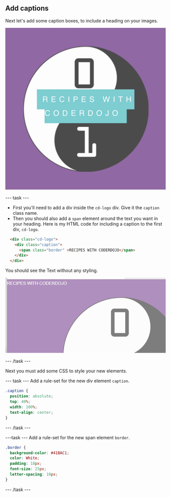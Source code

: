 ## Add captions

Next let's add some caption boxes, to include a heading on your images.

![Image of project after current step](images/AfterStep4.png)

--- task ---
+ First you'll need to add a div inside the ```cd-logo``` div. Give it the ```caption``` class name.
+ Then you should also add a ```span``` element around the text you want in your heading.
Here is my HTML code for including a caption to the first div, ```cd-logo```.

```html
  <div class="cd-logo">
    <div class="caption">
      <span class="border" >RECIPES WITH CODERDOJO</span>
    </div>
  </div>
```

You should see the Text without any styling.

![Image of caption without styling](images/CaptionNoStyle.png)

--- /task ---

Next you must add some CSS to style your new elements.

--- task ---
Add a rule-set for the new div element ```caption```.
```css
.caption {
  position: absolute;
  top: 40%;
  width: 100%;
  text-align: center;
}
```
--- /task ---

---task ---
Add a rule-set for the new span element ```border```.
```css
.border {
  background-color: #41BAC1;
  color: White;
  padding: 18px;
  font-size: 25px;
  letter-spacing: 10px;
}
```
--- /task ---

